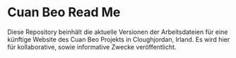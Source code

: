 # Cuan Beo Read Me 
Diese Repository beinhält die aktuelle Versionen der Arbeitsdateien für eine künftige Website des Cuan Beo Projekts in Cloughjordan, Irland. Es wird hier für kollaborative, sowie informative Zwecke veröffentlicht.
